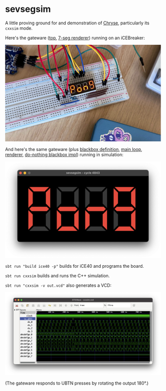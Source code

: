 # sevsegsim

A little proving ground for and demonstration of
[Chryse](https://github.com/chryse-hdl/chryse), particularly its `cxxsim` mode.

Here's the gateware ([top](src/main/scala/ee/kivikakk/sevsegsim/Top.scala), [7-seg renderer](src/main/scala/ee/kivikakk/sevsegsim/SevSeg.scala)) running on an iCEBreaker:

![photograph of sevsegsim deployed to an iCEBreaker](demo-ice40.jpg)

And here's the same gateware (plus [blackbox
definition](src/main/scala/ee/kivikakk/sevsegsim/CXXRTLTestbench.scala), [main
loop](cxxsim/main.cc), [renderer](cxxsim/render.cc), [do-nothing blackbox
impl](cxxsim/testbench.cc)) running in simulation:

![photograph of sevsegsim running in cxxsim](demo-cxxsim.png)

`sbt run "build ice40 -p"` builds for iCE40 and programs the board.

`sbt run cxxsim` builds and runs the C++ simulation.

`sbt run "cxxsim -v out.vcd"` also generates a VCD:

![screenshot of GTKWave showing the waveforms for the sim](demo-cxxsim-vcd.png)

(The gateware responds to UBTN presses by rotating the output 180°.)
